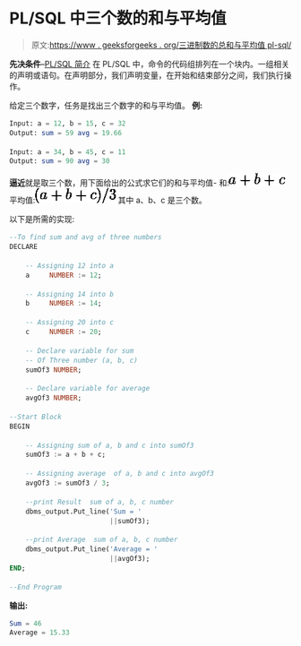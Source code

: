 # PL/SQL 中三个数的和与平均值

> 原文:[https://www . geeksforgeeks . org/三进制数的总和与平均值 pl-sql/](https://www.geeksforgeeks.org/sum-and-average-of-three-numbers-in-pl-sql/)

**先决条件**–[PL/SQL 简介](https://www.geeksforgeeks.org/plsql-introduction/)
在 PL/SQL 中，命令的代码组排列在一个块内。一组相关的声明或语句。在声明部分，我们声明变量，在开始和结束部分之间，我们执行操作。

给定三个数字，任务是找出三个数字的和与平均值。
**例:**

```sql
Input: a = 12, b = 15, c = 32
Output: sum = 59 avg = 19.66

Input: a = 34, b = 45, c = 11
Output: sum = 90 avg = 30

```

**逼近**就是取三个数，用下面给出的公式求它们的和与平均值-
和:![a+b+c](img/68486695284b632a4b694ddb381b91b6.png "Rendered by QuickLaTeX.com")
平均值:![(a+b+c)/3](img/87cc8e90dbc8db6812b36100a81b3d17.png "Rendered by QuickLaTeX.com")
其中 a、b、c 是三个数。

以下是所需的实现:

```sql
--To find sum and avg of three numbers 
DECLARE 

    -- Assigning 12 into a 
    a     NUMBER := 12; 

    -- Assigning 14 into b 
    b     NUMBER := 14; 

    -- Assigning 20 into c 
    c     NUMBER := 20; 

    -- Declare variable for sum  
    -- Of Three number (a, b, c) 
    sumOf3 NUMBER; 

    -- Declare variable for average 
    avgOf3 NUMBER; 

--Start Block 
BEGIN 

    -- Assigning sum of a, b and c into sumOf3 
    sumOf3 := a + b + c; 

    -- Assigning average  of a, b and c into avgOf3 
    avgOf3 := sumOf3 / 3; 

    --print Result  sum of a, b, c number 
    dbms_output.Put_line('Sum = ' 
                         ||sumOf3); 

    --print Average  sum of a, b, c number 
    dbms_output.Put_line('Average = ' 
                         ||avgOf3); 
END; 

--End Program 
```

**输出:**

```sql
Sum = 46
Average = 15.33

```